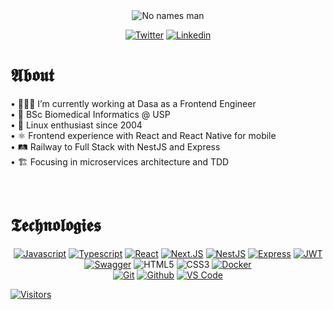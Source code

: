 <section align="center">

<img src="https://media.giphy.com/media/P5wPrhzZDdeJW/giphy.gif" alt="No names man"/>

[![Twitter](https://img.shields.io/badge/Twitter-black?style=for-the-badge&logo=twitter&logoColor=white)](https://www.twitter.com/girordo_)
[![Linkedin](https://img.shields.io/badge/Linkedin-black?style=for-the-badge&logo=linkedin&logoColor=white)](https://www.linkedin.com/in/targiroldo/)
  
</section>

# 𝕬𝖇𝖔𝖚𝖙

• 🧑🏻‍💻 I’m currently working at Dasa as a Frontend Engineer<br/>
• 🧬 BSc Biomedical Informatics @ USP<br/>
• 🐧 Linux enthusiast since 2004<br/>
• ⚛️ Frontend experience with React and React Native for mobile<br/>
• 🛤️ Railway to Full Stack with NestJS and Express<br/>
• 🏗️ Focusing in microservices architecture and TDD

<br/>

# 𝕿𝖊𝖈𝖍𝖓𝖔𝖑𝖔𝖌𝖎𝖊𝖘

<section align="center">

[![Javascript](https://img.shields.io/badge/Javascript-black?style=for-the-badge&logo=javascript&logoColor=white)](https://javascript.info/)
[![Typescript](https://img.shields.io/badge/Typescript-black?style=for-the-badge&logo=Typescript&logoColor=white)](https://www.typescriptlang.org/)
[![React](https://img.shields.io/badge/React-black?style=for-the-badge&logo=react&logoColor=white)](https://reactjs.org/)
[![Next.JS](https://img.shields.io/badge/Next.js-black?style=for-the-badge&logo=next.js&logoColor=white)](https://nextjs.org/)
[![NestJS](https://img.shields.io/badge/nestjs-black?style=for-the-badge&logo=nestjs&logoColor=white)](https://nestjs.com/)
[![Express](https://img.shields.io/badge/express-black?style=for-the-badge&logo=express&logoColor=white)](https://expressjs.com/)
[![JWT](https://img.shields.io/badge/jwt-black?style=for-the-badge&logo=jwt&logoColor=white)](https://jwt.io/)
[![Swagger](https://img.shields.io/badge/swagger-black?style=for-the-badge&logo=swagger&logoColor=white)](https://swagger.io/)
![HTML5](https://img.shields.io/badge/HTML5-black?style=for-the-badge&logo=html5&logoColor=white)
![CSS3](https://img.shields.io/badge/CSS3-black?style=for-the-badge&logo=css3&logoColor=white)
[![Docker](https://img.shields.io/badge/-Docker-black?style=for-the-badge&logo=docker&logoColor=white)](https://docker.com/)  
[![Git](https://img.shields.io/badge/-Git-black?style=for-the-badge&logo=git&logoColor=white)](https://git-scm.com/)
[![Github](https://img.shields.io/badge/GitHub-black?style=for-the-badge&logo=github&logoColor=white)](http://github.com/)
[![VS Code](https://img.shields.io/badge/-VS%20Code-black?style=for-the-badge&logo=visual-studio-code)](https://code.visualstudio.com/)

</section>

<section>

[![Visitors](https://visitor-badge.glitch.me/badge?page_id=github/girordo)](https://github.com/girordo)

</section>
